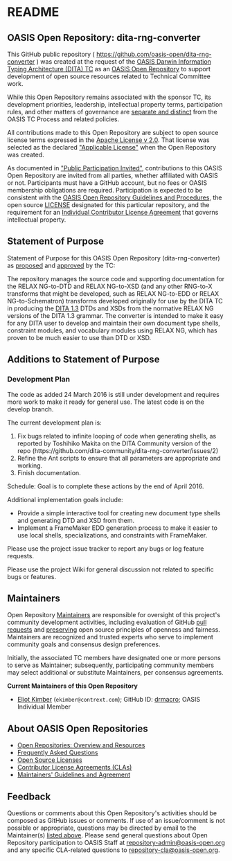 
<div>
<h1>README</h1>

<div>
<h2><a id="readme-general">OASIS Open Repository: dita-rng-converter</a></h2>

<p>This GitHub public repository ( <a href="https://github.com/oasis-open/dita-rng-converter">https://github.com/oasis-open/dita-rng-converter</a> ) was created at the request of the <a href="https://www.oasis-open.org/committees/dita/">OASIS Darwin Information Typing Architecture (DITA) TC</a> as an <a href="https://www.oasis-open.org/resources/open-repositories/">OASIS Open Repository</a> to support development of open source resources related to Technical Committee work.</p>

<p>While this Open Repository remains associated with the sponsor TC, its development priorities, leadership, intellectual property terms, participation rules, and other matters of governance are <a href="https://github.com/oasis-open/dita-rng-converter/blob/master/CONTRIBUTING.md#governance-distinct-from-oasis-tc-process">separate and distinct</a> from the OASIS TC Process and related policies.</p>

<p>All contributions made to this Open Repository are subject to open source license terms expressed in the <a href="https://www.oasis-open.org/sites/www.oasis-open.org/files/Apache-LICENSE-2.0.txt">Apache License v 2.0</a>.  That license was selected as the declared <a href="https://www.oasis-open.org/resources/open-repositories/licenses">"Applicable License"</a> when the Open Repository was created.</p>

<p>As documented in <a href="https://github.com/oasis-open/dita-rng-converter/blob/master/CONTRIBUTING.md#public-participation-invited">"Public Participation Invited"</a>, contributions to this OASIS Open Repository are invited from all parties, whether affiliated with OASIS or not.  Participants must have a GitHub account, but no fees or OASIS membership obligations are required.  Participation is expected to be consistent with the <a href="https://www.oasis-open.org/policies-guidelines/open-repositories">OASIS Open Repository Guidelines and Procedures</a>, the open source <a href="https://github.com/oasis-open/dita-rng-converter/blob/master/LICENSE">LICENSE</a> designated for this particular repository, and the requirement for an <a href="https://www.oasis-open.org/resources/open-repositories/cla/individual-cla">Individual Contributor License Agreement</a> that governs intellectual property.</p>

</div>

<div>
<h2><a id="purposeStatement">Statement of Purpose</a></h2>

<p>Statement of Purpose for this OASIS Open Repository (dita-rng-converter) as <a href="https://lists.oasis-open.org/archives/dita/201601/msg00040.html">proposed</a> and <a href="https://www.oasis-open.org/committees/download.php/57596/minutes20160223.txt">approved</a> by the TC:</p>

<p>The repository manages the source code and supporting documentation for the RELAX NG-to-DTD and RELAX NG-to-XSD (and any other RNG-to-X transforms that might be developed, such as RELAX NG-to-EDD or RELAX NG-to-Schematron) transforms developed originally for use by the DITA TC in producing the <a href="http://docs.oasis-open.org/dita/dita/v1.3/">DITA 1.3</a> DTDs and XSDs from the normative RELAX NG versions of the DITA 1.3 grammar. The converter is intended to make it easy for any DITA user to develop and maintain their own document type shells, constraint modules, and vocabulary modules using RELAX NG, which has proven to be much easier to use than DTD or XSD.</p>

</div>

<div><h2><a id="purposeClarifications">Additions to Statement of Purpose</a></h2>

<div><h3>Development Plan</h3>

<p>The code as added 24 March 2016 is still under development and requires more work to make it
ready for general use. The latest code is on the develop branch.</p>
<p>The current development plan is:
<ol>
<li>Fix bugs related to infinite looping of code when generating shells, as reported by 
Toshihiko Makita on the DITA Community version of the repo (https://github.com/dita-community/dita-rng-converter/issues/2)</li>
<li>Refine the Ant scripts to ensure that all parameters are appropriate and working.</li>
<li>Finish documentation.</li> 
</ol>
<p>Schedule: Goal is to complete these actions by the end of April 2016.</p>
<p>Additional implementation goals include:
<ul>
<li>Provide a simple interactive tool for creating new document type shells and generating DTD and XSD from them.</li>
<li>Implement a FrameMaker EDD generation process to make it easier to use local shells, specializations, and 
constraints with FrameMaker.</li>
</ul>
<p>Please use the project issue tracker to report any bugs or log feature requests.</p>
<p>Please use the project Wiki for general discussion not related to specific bugs or features.</p>
</div><!-- Dev plan -->

</div>

<div>
<h2><a id="maintainers">Maintainers</a></h2>

<p>Open Repository <a href="https://www.oasis-open.org/resources/open-repositories/maintainers-guide">Maintainers</a> are responsible for oversight of this project's community development activities, including evaluation of GitHub <a href="https://github.com/oasis-open/dita-rng-converter/blob/master/CONTRIBUTING.md#fork-and-pull-collaboration-model">pull requests</a> and <a href="https://www.oasis-open.org/policies-guidelines/open-repositories#repositoryManagement">preserving</a> open source principles of openness and fairness. Maintainers are recognized and trusted experts who serve to implement community goals and consensus design preferences.</p>

<p>Initially, the associated TC members have designated one or more persons to serve as Maintainer; subsequently, participating community members may select additional or substitute Maintainers, per consensus agreements.</p>

<p><b><a id="currentMaintainers">Current Maintainers of this Open Repository</a></b></p>

<ul>
<li><a href="mailto:ekimber@contrext.com">Eliot Kimber</a> (<code>ekimber@contrext.com</code>); GitHub ID: <a href="https://github.com/drmacro">drmacro</a>; OASIS Individual Member</li>
</ul>
</div>

<div><h2><a id="aboutOpenRepos">About OASIS Open Repositories</a></h2>

<p><ul>
<li><a href="https://www.oasis-open.org/resources/open-repositories/">Open Repositories: Overview and Resources</a></li>
<li><a href="https://www.oasis-open.org/resources/open-repositories/faq">Frequently Asked Questions</a></li>
<li><a href="https://www.oasis-open.org/resources/open-repositories/licenses">Open Source Licenses</a></li>
<li><a href="https://www.oasis-open.org/resources/open-repositories/cla">Contributor License Agreements (CLAs)</a></li>
<li><a href="https://www.oasis-open.org/resources/open-repositories/maintainers-guide">Maintainers' Guidelines and Agreement</a></li>
</ul></p>

</div>

<div><h2><a id="feedback">Feedback</a></h2>

<p>Questions or comments about this Open Repository's activities should be composed as GitHub issues or comments. If use of an issue/comment is not possible or appropriate, questions may be directed by email to the Maintainer(s) <a href="#currentMaintainers">listed above</a>.  Please send general questions about Open Repository participation to OASIS Staff at <a href="mailto:repository-admin@oasis-open.org">repository-admin@oasis-open.org</a> and any specific CLA-related questions to <a href="mailto:repository-cla@oasis-open.org">repository-cla@oasis-open.org</a>.</p>

</div></div>
